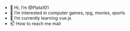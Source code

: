 - 👋 Hi, I’m @Plata101
- 👀 I’m interested in computer games, rpg, movies, sports
- 🌱 I’m currently learning vue.js
- 📫 How to reach me mail

<!---
Plata101/Plata101 is a ✨ special ✨ repository because its `README.md` (this file) appears on your GitHub profile.
You can click the Preview link to take a look at your changes.
--->
